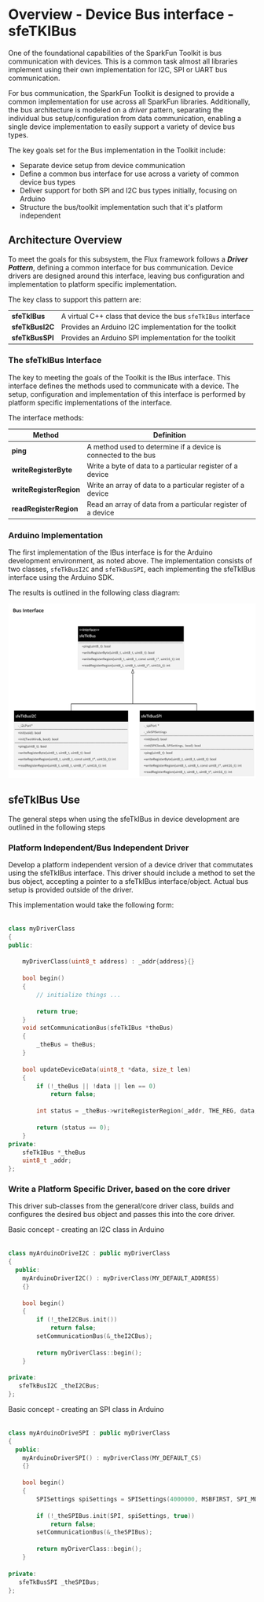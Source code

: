 # Overview - Device Bus interface - sfeTKIBus

One of the foundational capabilities of the SparkFun Toolkit is bus communication with devices. This is a common task almost all libraries implement using their own implementation for I2C, SPI or UART bus communication.

For bus communication, the SparkFun Toolkit is designed to provide a common implementation for use across all SparkFun libraries. Additionally, the bus architecture is modeled on a *driver* pattern, separating  the individual bus setup/configuration from data communication, enabling a single device implementation to easily support a variety of device bus types.

The key goals set for the Bus implementation in the Toolkit include:

* Separate device setup from device communication
* Define a common bus interface for use across a variety of common device bus types
* Deliver support for both SPI and I2C bus types initially, focusing on Arduino
* Structure the bus/toolkit implementation such that it's platform independent

## Architecture Overview

To meet the goals for this subsystem, the Flux framework follows a ***Driver Pattern***, defining a common interface for bus communication. Device drivers are designed around this interface, leaving bus configuration and implementation to platform specific implementation.

The key class to support this pattern are:

| | |
|------|-------|
**sfeTkIBus** | A virtual C++ class that device the bus ```sfeTkIBus``` interface |
**sfeTkBusI2C** | Provides an Arduino I2C implementation for the toolkit |
**sfeTkBusSPI** | Provides an Arduino SPI implementation for the toolkit |

### The sfeTkIBus Interface

The key to meeting the goals of the Toolkit is the IBus interface. This interface defines the  methods used to communicate with a device. The setup, configuration and implementation of this interface is performed by platform specific implementations of the interface.

The interface methods:

| Method| Definition |
|------|-------|
**ping** | A method used to determine if a device is connected to the bus |
**writeRegisterByte** | Write a byte of data to a particular register of a device |
**writeRegisterRegion** | Write an array of data to a particular register of a device|
**readRegisterRegion** | Read an array of data from a particular register of a device |

### Arduino Implementation

The first implementation of the IBus interface is for the Arduino development environment, as noted above. The implementation consists of two classes, ```sfeTkBusI2C``` and ```sfeTkBusSPI```, each implementing the sfeTkIBus interface using the Arduino SDK.

The results is outlined in the following class diagram:

![Device Class](images/sfetk_ibus_class.png)

## sfeTkIBus Use

The general steps when using the sfeTkIBus in device development are outlined in the following steps

### Platform Independent/Bus Independent Driver

Develop a platform independent version of a device driver that commutates using the sfeTkIBus interface. This driver should include a method to set the bus object, accepting a pointer to a sfeTkIBus interface/object. Actual bus setup is provided outside of the driver.

This implementation would take the following form:

```c++

class myDriverClass
{
public:

    myDriverClass(uint8_t address) : _addr{address}{}

    bool begin()
    {
        // initialize things ...

        return true;
    }
    void setCommunicationBus(sfeTkIBus *theBus)
    {
        _theBus = theBus;
    }

    bool updateDeviceData(uint8_t *data, size_t len)
    {
        if (!_theBus || !data || len == 0)
            return false;

        int status = _theBus->writeRegisterRegion(_addr, THE_REG, data, len);

        return (status == 0);
    }
private:
    sfeTkIBus *_theBus
    uint8_t _addr;
};
```

### Write a Platform Specific Driver, based on the core driver

This driver sub-classes from the general/core driver class, builds and configures the desired bus object and passes this into the core driver.

Basic concept - creating an I2C class in Arduino

```c++

class myArduinoDriveI2C : public myDriverClass
{
  public:
    myArduinoDriverI2C() : myDriverClass(MY_DEFAULT_ADDRESS)
    {}

    bool begin()
    {
        if (!_theI2CBus.init())
            return false;
        setCommunicationBus(&_theI2CBus);

        return myDriverClass::begin();
    }

private:
   sfeTkBusI2C _theI2CBus;
};
```

Basic concept - creating an SPI class in Arduino

```c++

class myArduinoDriveSPI : public myDriverClass
{
  public:
    myArduinoDriverSPI() : myDriverClass(MY_DEFAULT_CS)
    {}

    bool begin()
    {
        SPISettings spiSettings = SPISettings(4000000, MSBFIRST, SPI_MODE3);

        if (!_theSPIBus.init(SPI, spiSettings, true))
            return false;
        setCommunicationBus(&_theSPIBus);

        return myDriverClass::begin();
    }

private:
   sfeTkBusSPI _theSPIBus;
};
```
